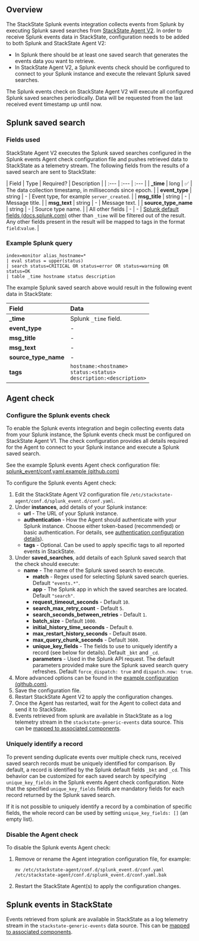 ## Overview

The StackState Splunk events integration collects events from Splunk by executing Splunk saved searches from [StackState Agent V2](/#/stackpacks/stackstate-agent-v2/). In order to receive Splunk events data in StackState, configuration needs to be added to both Splunk and StackState Agent V2:

* In Splunk there should be at least one saved search that generates the events data you want to retrieve.
* In StackState Agent V2, a Splunk events check should be configured to connect to your Splunk instance and execute the relevant Splunk saved searches.

The Splunk events check on StackState Agent V2 will execute all configured Splunk saved searches periodically. Data will be requested from the last received event timestamp up until now. 

## Splunk saved search

### Fields used

StackState Agent V2 executes the Splunk saved searches configured in the Splunk events Agent check configuration file and pushes retrieved data to StackState as a telemetry stream. The following fields from the results of a saved search are sent to StackState:

| Field | Type | Required? | Description |
| :--- | :--- | :--- |
| **\_time** | long | ✅ | The data collection timestamp, in milliseconds since epoch. |
| **event\_type** | string | - | Event type, for example `server_created`. |
| **msg\_title** | string | - | Message title. |
| **msg\_text** | string | - | Message text. |
| **source\_type\_name** | string | - | Source type name. |
| All other fields | - | - | [Splunk default fields \(docs.splunk.com\)](https://l.stackstate.com/ui-splunk-default-fields) other than `_time` will be filtered out of the result.<br />Any other fields present in the result will be mapped to tags in the format `field`:`value`. |

### Example Splunk query

```text
index=monitor alias_hostname=*
| eval status = upper(status)
| search status=CRITICAL OR status=error OR status=warning OR status=OK
| table _time hostname status description
```

The example Splunk saved search above would result in the following event data in StackState:

| Field | Data |
| :--- | :--- |
| **\_time** | Splunk `_time` field. |
| **event\_type** | - |
| **msg\_title** | - |
| **msg\_text** | - |
| **source\_type\_name** | - |
| **tags** | `hostname:<hostname>`<br />`status:<status>`<br />`description:<description>` |

## Agent check

### Configure the Splunk events check

To enable the Splunk events integration and begin collecting events data from your Splunk instance, the Splunk events check must be configured on StackState Agent V1. The check configuration provides all details required for the Agent to connect to your Splunk instance and execute a Splunk saved search.

See the example Splunk events Agent check configuration file: [splunk_event/conf.yaml.example \(github.com\)](https://l.stackstate.com/ui-splunk-events-v2-check-example)

To configure the Splunk events Agent check:

1. Edit the StackState Agent V2 configuration file `/etc/stackstate-agent/conf.d/splunk_event.d/conf.yaml`.
2. Under **instances**, add details of your Splunk instance:
   * **url** - The URL of your Splunk instance.
   * **authentication** - How the Agent should authenticate with your Splunk instance. Choose either token-based (recommended) or basic authentication. For details, see [authentication configuration details](https://l.stackstate.com/ui-splunk-stackpack-authentication)).
   * **tags** - Optional. Can be used to apply specific tags to all reported events in StackState.
3. Under **saved_searches**, add details of each Splunk saved search that the check should execute: 
     * **name** - The name of the Splunk saved search to execute.
       * **match** - Regex used for selecting Splunk saved search queries. Default `"events.*"`.
       * **app** - The Splunk app in which the saved searches are located. Default `"search"`.
       * **request_timeout_seconds** - Default `10`.
       * **search_max_retry_count** - Default `5`.
       * **search_seconds_between_retries** - Default `1`.
       * **batch_size** - Default `1000`.
       * **initial_history_time_seconds** - Default `0`.
       * **max_restart_history_seconds** - Default `86400`.
       * **max_query_chunk_seconds** - Default `3600`.
       * **unique_key_fields** - The fields to use to uniquely identify a record (see below for details). Default `_bkt` and `_cd`.
       * **parameters** - Used in the Splunk API request. The default parameters provided make sure the Splunk saved search query refreshes. Default `force_dispatch: true` and `dispatch.now: true`.
5. More advanced options can be found in the [example configuration \(github.com\)](https://l.stackstate.com/ui-splunk-events-v2-check-example). 
4. Save the configuration file.
5. Restart StackState Agent V2 to apply the configuration changes.
6. Once the Agent has restarted, wait for the Agent to collect data and send it to StackState.
7. Events retrieved from splunk are available in StackState as a log telemetry stream in the `stackstate-generic-events` data source. This can be [mapped to associated components](https://l.stackstate.com/ui-splunk-add-telemetry-stream).

### Uniquely identify a record

To prevent sending duplicate events over multiple check runs, received saved search records must be uniquely identified for comparison. By default, a record is identified by the Splunk default fields `_bkt` and `_cd`. This behavior can be customized for each saved search by specifying `unique_key_fields` in the Splunk events Agent check configuration. Note that the specified `unique_key_fields` fields are mandatory fields for each record returned by the Splunk saved search. 

If it is not possible to uniquely identify a record by a combination of specific fields, the whole record can be used by setting `unique_key_fields: []` (an empty list).

### Disable the Agent check

To disable the Splunk events Agent check:

1. Remove or rename the Agent integration configuration file, for example:

   ```text
   mv /etc/stackstate-agent/conf.d/splunk_event.d/conf.yaml /etc/stackstate-agent/conf.d/splunk_event.d/conf.yaml.bak
   ```

2. Restart the StackState Agent\(s\) to apply the configuration changes.


## Splunk events in StackState

Events retrieved from splunk are available in StackState as a log telemetry stream in the `stackstate-generic-events` data source. This can be [mapped to associated components](https://l.stackstate.com/ui-splunk-add-telemetry-stream).
